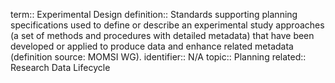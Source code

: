 term:: Experimental Design
definition:: Standards supporting planning specifications used to define or describe an experimental study approaches (a set of methods and procedures with detailed metadata) that have been developed or applied to produce data and enhance related metadata (definition source: MOMSI WG).
identifier:: N/A
topic:: Planning
related:: Research Data Lifecycle